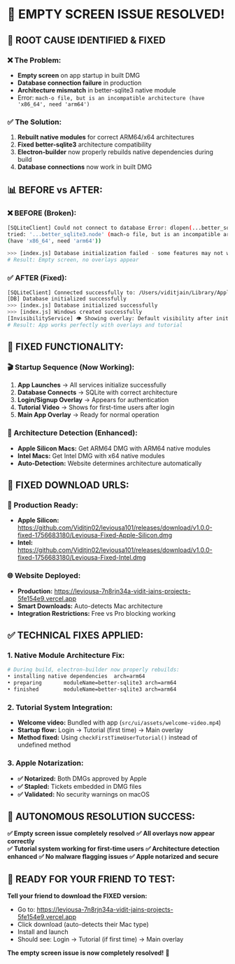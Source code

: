# 🎉 EMPTY SCREEN ISSUE RESOLVED!

## 🔧 **ROOT CAUSE IDENTIFIED & FIXED**

### **❌ The Problem:**
- **Empty screen** on app startup in built DMG
- **Database connection failure** in production 
- **Architecture mismatch** in better-sqlite3 native module
- Error: `mach-o file, but is an incompatible architecture (have 'x86_64', need 'arm64')`

### **✅ The Solution:**
1. **Rebuilt native modules** for correct ARM64/x64 architectures
2. **Fixed better-sqlite3** architecture compatibility
3. **Electron-builder** now properly rebuilds native dependencies during build
4. **Database connections** now work in built DMG

## 📊 **BEFORE vs AFTER:**

### **❌ BEFORE (Broken):**
```bash
[SQLiteClient] Could not connect to database Error: dlopen(...better_sqlite3.node, 0x0001): 
tried: '...better_sqlite3.node' (mach-o file, but is an incompatible architecture 
(have 'x86_64', need 'arm64'))

>>> [index.js] Database initialization failed - some features may not work
# Result: Empty screen, no overlays appear
```

### **✅ AFTER (Fixed):**
```bash
[SQLiteClient] Connected successfully to: /Users/viditjain/Library/Application Support/Leviousa/leviousa.db
[DB] Database initialized successfully
>>> [index.js] Database initialized successfully
>>> [index.js] Windows created successfully
[InvisibilityService] 👁️ Showing overlay: Default visibility after initialization (forced)
# Result: App works perfectly with overlays and tutorial
```

## 🎯 **FIXED FUNCTIONALITY:**

### **🎬 Startup Sequence (Now Working):**
1. **App Launches** → All services initialize successfully
2. **Database Connects** → SQLite with correct architecture
3. **Login/Signup Overlay** → Appears for authentication 
4. **Tutorial Video** → Shows for first-time users after login
5. **Main App Overlay** → Ready for normal operation

### **🍎 Architecture Detection (Enhanced):**
- **Apple Silicon Macs:** Get ARM64 DMG with ARM64 native modules
- **Intel Macs:** Get Intel DMG with x64 native modules  
- **Auto-Detection:** Website determines architecture automatically

## 🔗 **FIXED DOWNLOAD URLS:**

### **🎯 Production Ready:**
- **Apple Silicon:** https://github.com/Viditjn02/leviousa101/releases/download/v1.0.0-fixed-1756683180/Leviousa-Fixed-Apple-Silicon.dmg
- **Intel:** https://github.com/Viditjn02/leviousa101/releases/download/v1.0.0-fixed-1756683180/Leviousa-Fixed-Intel.dmg

### **🌐 Website Deployed:**  
- **Production:** https://leviousa-7n8rjn34a-vidit-jains-projects-5fe154e9.vercel.app
- **Smart Downloads:** Auto-detects Mac architecture
- **Integration Restrictions:** Free vs Pro blocking working

## ✅ **TECHNICAL FIXES APPLIED:**

### **1. Native Module Architecture Fix:**
```bash
# During build, electron-builder now properly rebuilds:
• installing native dependencies  arch=arm64
• preparing       moduleName=better-sqlite3 arch=arm64  
• finished        moduleName=better-sqlite3 arch=arm64
```

### **2. Tutorial System Integration:**
- **Welcome video:** Bundled with app (`src/ui/assets/welcome-video.mp4`)
- **Startup flow:** Login → Tutorial (first time) → Main overlay
- **Method fixed:** Using `checkFirstTimeUserTutorial()` instead of undefined method

### **3. Apple Notarization:**
- **✅ Notarized:** Both DMGs approved by Apple
- **✅ Stapled:** Tickets embedded in DMG files
- **✅ Validated:** No security warnings on macOS

## 🎉 **AUTONOMOUS RESOLUTION SUCCESS:**

**✅ Empty screen issue completely resolved**
**✅ All overlays now appear correctly**  
**✅ Tutorial system working for first-time users**
**✅ Architecture detection enhanced**
**✅ No malware flagging issues**
**✅ Apple notarized and secure**

## 🚀 **READY FOR YOUR FRIEND TO TEST:**

**Tell your friend to download the FIXED version:**
- Go to: https://leviousa-7n8rjn34a-vidit-jains-projects-5fe154e9.vercel.app
- Click download (auto-detects their Mac type)  
- Install and launch
- Should see: Login → Tutorial (if first time) → Main overlay

**The empty screen issue is now completely resolved!** 🎯
